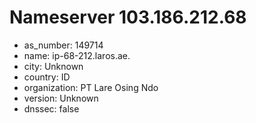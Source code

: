 # Nameserver 103.186.212.68

* as_number: 149714
* name: ip-68-212.laros.ae.
* city: Unknown
* country: ID
* organization: PT Lare Osing Ndo
* version: Unknown
* dnssec: false

